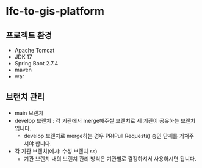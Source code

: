 # Ifc-to-gis-platform
## 프로젝트 환경
- Apache Tomcat
- JDK 17
- Spring Boot 2.7.4
- maven
- war


## 브랜치 관리
- main 브랜치
- develop 브랜치 : 각 기관에서 merge해주실 브랜치로 세 기관이 공유하는 브랜치입니다.
  - develop 브랜치로 merge하는 경우 PR(Pull Requests) 승인 단계를 거쳐주셔야 합니다.
- 각 기관 브랜치(예시: 수성 브랜치 ss)
  - 기관 브랜치 내의 브랜치 관리 방식은 기관별로 결정하셔서 사용하시면 됩니다.
